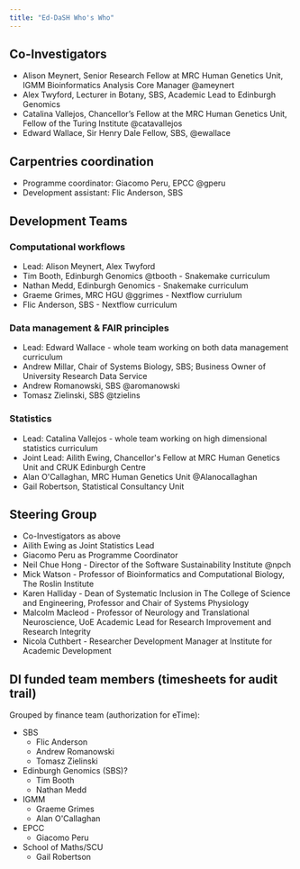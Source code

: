 ```yaml
---
title: "Ed-DaSH Who's Who"
---
```



## Co-Investigators
* Alison Meynert, Senior Research Fellow at MRC Human Genetics Unit, IGMM Bioinformatics Analysis Core Manager @ameynert
* Alex Twyford, Lecturer in Botany, SBS, Academic Lead to Edinburgh Genomics
* Catalina Vallejos, Chancellor’s Fellow at the MRC Human Genetics Unit, Fellow of the Turing Institute @catavallejos
* Edward Wallace, Sir Henry Dale Fellow, SBS, @ewallace

## Carpentries coordination
* Programme coordinator: Giacomo Peru, EPCC @gperu
* Development assistant: Flic Anderson, SBS

## Development Teams
### Computational workflows
* Lead: Alison Meynert, Alex Twyford
* Tim Booth, Edinburgh Genomics @tbooth - Snakemake curriculum
* Nathan Medd, Edinburgh Genomics - Snakemake curriculum
* Graeme Grimes, MRC HGU @ggrimes - Nextflow curriulum
* Flic Anderson, SBS - Nextflow curriculum

### Data management & FAIR principles
* Lead: Edward Wallace - whole team working on both data management curriculum
* Andrew Millar, Chair of Systems Biology, SBS; Business Owner of University Research Data Service
* Andrew Romanowski, SBS @aromanowski
* Tomasz Zielinski, SBS @tzielins

### Statistics
* Lead: Catalina Vallejos - whole team working on high dimensional statistics curriculum
* Joint Lead: Ailith Ewing, Chancellor's Fellow at MRC Human Genetics Unit and CRUK Edinburgh Centre
* Alan O'Callaghan, MRC Human Genetics Unit @Alanocallaghan
* Gail Robertson, Statistical Consultancy Unit

## Steering Group
* Co-Investigators as above
* Ailith Ewing as Joint Statistics Lead
* Giacomo Peru as Programme Coordinator
* Neil Chue Hong - Director of the Software Sustainability Institute @npch
* Mick Watson - Professor of Bioinformatics and Computational Biology, The Roslin Institute
* Karen Halliday - Dean of Systematic Inclusion in The College of Science and Engineering, Professor and Chair of Systems Physiology
* Malcolm Macleod - Professor of Neurology and Translational Neuroscience, UoE
Academic Lead for Research Improvement and Research Integrity
* Nicola Cuthbert - Researcher Development Manager at Institute for Academic Development

## DI funded team members (timesheets for audit trail)

Grouped by finance team (authorization for eTime):
* SBS
  * Flic Anderson
  * Andrew Romanowski
  * Tomasz Zielinski
* Edinburgh Genomics (SBS)?
  * Tim Booth
  * Nathan Medd
* IGMM
  * Graeme Grimes
  * Alan O'Callaghan
* EPCC
  * Giacomo Peru
* School of Maths/SCU
  * Gail Robertson
